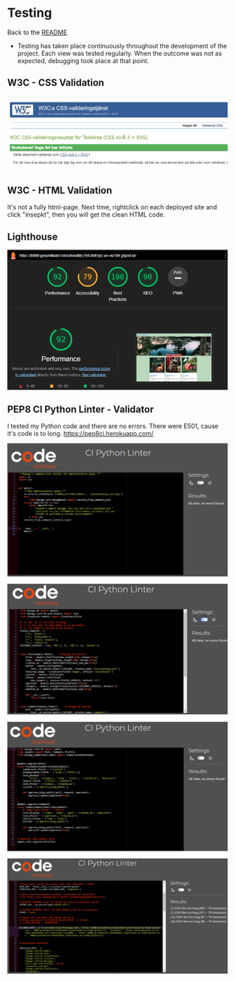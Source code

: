 # Testing
Back to the [README](README.md)

* Testing has taken place continuously throughout the development of the project. Each view was tested regularly. 
  When the outcome was not as expected, debugging took place at that point.

## W3C - CSS Validation

![W3C CSS](docs/readme_images/css_validation.png)<br>

## W3C - HTML Validation

It's not a fully html-page. Next time, rightclick on each deployed site and click "insepkt", then you will get the clean HTML code.

## Lighthouse

![Lighthouse](docs/readme_images/ligthhouse.png)<br>

## PEP8 CI Python Linter - Validator
I tested my Python code and there are no errors. There were E501, cause it's code is to long. https://pep8ci.herokuapp.com/

![manage.py](docs/readme_images/managepy.png)<br>

![models.py](docs/readme_images/modelspy.png)<br>

![admin.py](docs/readme_images/adminpy.png)<br>

![settings.py](docs/readme_images/settingspy.png)<br>